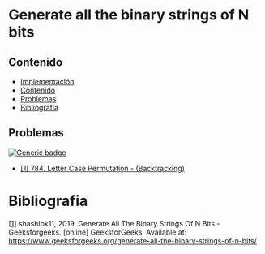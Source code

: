 # Generate all the binary strings of N bits

## Contenido
* [Implementación](#)
* [Contenido](#contenido)
* [Problemas](#problemas)
* [Bibliografia](#bibliografia)

## Problemas

[![Generic badge](https://img.shields.io/badge/LeetCode-Easy-green.svg)](https://leetcode.com/problemset/algorithms/)

* [[1] 784. Letter Case Permutation - (Backtracking)](https://leetcode.com/problems/letter-case-permutation/)

# Bibliografia

[[1]](https://www.geeksforgeeks.org/generate-all-the-binary-strings-of-n-bits/) shashipk11, 2019. Generate All The Binary Strings Of N Bits - Geeksforgeeks. [online] GeeksforGeeks. Available at: <https://www.geeksforgeeks.org/generate-all-the-binary-strings-of-n-bits/>